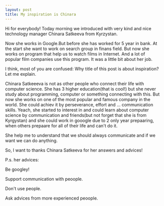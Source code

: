 ```yaml
---
layout: post
title: My inspiration is Chinara
---
```


Hi for everybody! Today morning we introduced with very kind and nice technology manager Chinara Satkeeva from Kyrzystan. 

Now she works in Google.But before she has worked for 5 year in bank. At the start she want to work on search group in finans field. But now she works on program that help us to watch films in Internet. And a lot of popular film companies use this program. It was a little bit about her job.

I think, most of you are confused: Why title of this post is about inspiration? Let me explain.

Chinara Satkeeeva is not as other people who connect their life with computer science. She has 3  higher education(that is cool!)  but she never study about programming, computer or something connecting with this. But now she works on one of the most popular and famous company in the world. She could achiev it by  perseverance, effort and ... communication skills. Yeach, she started to interest in and could learn about computer science by communication and friends(but not forget that she is from Kyrgystan) and she could work in gooogle due to 2 only year prepaaring, when others prepaare for all of their life and can't do it. 

She help me to understand that we should always communicate and if we want we can do anything.

So, I want to thanks Chinara Satkeeva for her answers and advices!

P.s. her advices:

Be googley!

Support communication with peoople.

Don't use people.

Ask advices from more experienced peoople.
